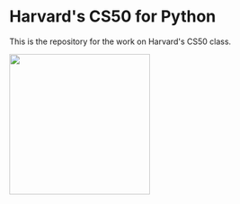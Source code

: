 # Harvard's CS50 for Python

This is the repository for the work on Harvard's CS50 class.

<img src="(https://user-images.githubusercontent.com/43877978/206642074-d9db8e21-c261-4659-9e68-1f04424cef91.png)" width="250" height="250">
